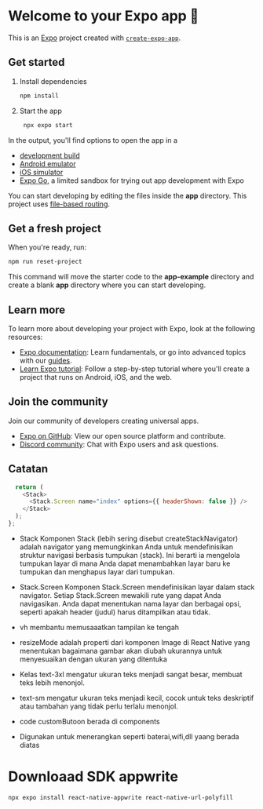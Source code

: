 # Welcome to your Expo app 👋

This is an [Expo](https://expo.dev) project created with [`create-expo-app`](https://www.npmjs.com/package/create-expo-app).

## Get started

1. Install dependencies

   ```bash
   npm install
   ```

2. Start the app

   ```bash
    npx expo start
   ```

In the output, you'll find options to open the app in a

- [development build](https://docs.expo.dev/develop/development-builds/introduction/)
- [Android emulator](https://docs.expo.dev/workflow/android-studio-emulator/)
- [iOS simulator](https://docs.expo.dev/workflow/ios-simulator/)
- [Expo Go](https://expo.dev/go), a limited sandbox for trying out app development with Expo

You can start developing by editing the files inside the **app** directory. This project uses [file-based routing](https://docs.expo.dev/router/introduction).

## Get a fresh project

When you're ready, run:

```bash
npm run reset-project
```

This command will move the starter code to the **app-example** directory and create a blank **app** directory where you can start developing.

## Learn more

To learn more about developing your project with Expo, look at the following resources:

- [Expo documentation](https://docs.expo.dev/): Learn fundamentals, or go into advanced topics with our [guides](https://docs.expo.dev/guides).
- [Learn Expo tutorial](https://docs.expo.dev/tutorial/introduction/): Follow a step-by-step tutorial where you'll create a project that runs on Android, iOS, and the web.

## Join the community

Join our community of developers creating universal apps.

- [Expo on GitHub](https://github.com/expo/expo): View our open source platform and contribute.
- [Discord community](https://chat.expo.dev): Chat with Expo users and ask questions.

## Catatan

```javascript
  return (
    <Stack>
      <Stack.Screen name="index" options={{ headerShown: false }} />
    </Stack>
  );
};
```

- Stack
  Komponen Stack (lebih sering disebut createStackNavigator) adalah navigator yang memungkinkan Anda untuk mendefinisikan struktur navigasi berbasis tumpukan (stack). Ini berarti ia mengelola tumpukan layar di mana Anda dapat menambahkan layar baru ke tumpukan dan menghapus layar dari tumpukan.

- Stack.Screen
  Komponen Stack.Screen mendefinisikan layar dalam stack navigator. Setiap Stack.Screen mewakili rute yang dapat Anda navigasikan. Anda dapat menentukan nama layar dan berbagai opsi, seperti apakah header (judul) harus ditampilkan atau tidak.

- vh membantu memusaaatkan tampilan ke tengah

- resizeMode adalah properti dari komponen Image di React Native yang menentukan bagaimana gambar akan diubah ukurannya untuk menyesuaikan dengan ukuran yang ditentuka

- Kelas text-3xl mengatur ukuran teks menjadi sangat besar, membuat teks lebih menonjol.

- text-sm mengatur ukuran teks menjadi kecil, cocok untuk teks deskriptif atau tambahan yang tidak perlu terlalu menonjol.

- code customButoon berada di components

- Digunakan untuk menerangkan seperti baterai,wifi,dll yaang berada diatas

# Downloaad SDK appwrite
```terminal
npx expo install react-native-appwrite react-native-url-polyfill
```

